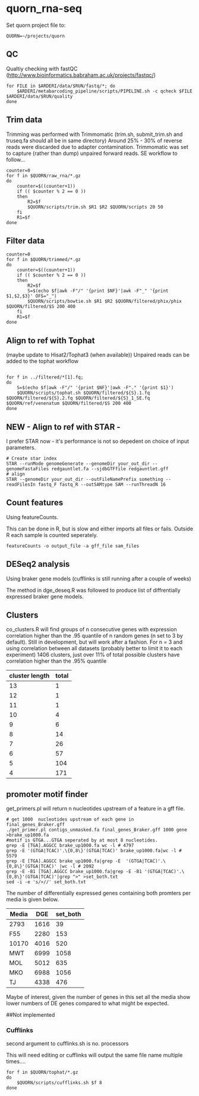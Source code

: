 # quorn_rna-seq

Set quorn project file to:
```shell
QUORN=~/projects/quorn
```

## QC
Qualtiy checking with fastQC (http://www.bioinformatics.babraham.ac.uk/projects/fastqc/)
```shell
for FILE in $ARDERI/data/$RUN/fastq/*; do 
	$ARDERI/metabarcoding_pipeline/scripts/PIPELINE.sh -c qcheck $FILE $ARDERI/data/$RUN/quality
done
```

## Trim data
Trimming was performed with Trimmomatic (trim.sh, submit_trim.sh and truseq.fa should all be in same directory)
Around 25% - 30% of reverse reads were discarded due to adapter contamination. Trimmomatic was set to capture (rather than dump) unpaired forward reads. SE workflow to follow...


```shell
counter=0
for f in $QUORN/raw_rna/*.gz
do
	counter=$((counter+1))
	if (( $counter % 2 == 0 )) 
	then
		R2=$f
		$QUORN/scripts/trim.sh $R1 $R2 $QUORN/scripts 20 50
	fi
	R1=$f
done
```

## Filter data
```shell
counter=0
for f in $QUORN/trimmed/*.gz
do
	counter=$((counter+1))
	if (( $counter % 2 == 0 )) 
	then
		R2=$f
		S=$(echo $f|awk -F"/" '{print $NF}'|awk -F"_" '{print $1,$2,$3}' OFS="_")
		$QUORN/scripts/bowtie.sh $R1 $R2 $QUORN/filtered/phix/phix $QUORN/filtered/$S 200 400
	fi
	R1=$f
done
```

## Align to ref with Tophat 
(maybe update to Hisat2/Tophat3 (when available))
Unpaired reads can be added to the tophat workflow
```shell

for f in ../filtered/*[1].fq; 
do 
	S=$(echo $f|awk -F"/" '{print $NF}'|awk -F"." '{print $1}')
	$QUORN/scripts/tophat.sh $QUORN/filtered/${S}.1.fq $QUORN/filtered/${S}.2.fq $QUORN/filtered/${S}_1_SE.fq $QUORN/ref/venenatum $QUORN/filtered/$S 200 400  
done

```

## NEW - Align to ref with STAR - 
I prefer STAR now - it's performance is not so depedent on choice of input parameters.
```shell
# Create star index
STAR --runMode genomeGenerate --genomeDir your_out_dir --genomeFastaFiles redgauntlet.fa --sjdbGTFfile redgauntlet.gff
# align 
STAR --genomeDir your_out_dir --outFileNamePrefix something --readFilesIn fastq_F fastq_R --outSAMtype SAM --runThreadN 16

```



## Count features
Using featureCounts. 

This can be done in R, but is slow and either imports all files or fails. Outside R each sample is counted seperately.

```shell
featureCounts -o output_file -a gff_file sam_files

```


## DESeq2 analysis
Using braker gene models (cufflinks is still running after a couple of weeks)

The method in dge_deseq.R was followed to produce list of diffrentially expressed braker gene models.

## Clusters
co_clusters.R will find groups of n consecutive genes with expression correlation higher than the .95 quantile of n random genes (n set to 3 by default). Still in development, but will work after a fashion.
For n = 3 and using correlation between all datasets (probably better to limit it to each experiment) 1406 clusters, just over 11% of total possible clusters have correlation higher than the .95% quantile

cluster length|total
---|---
13|1
12|1
11|1
10|4
9|6
8|14
7|26
6|57
5|104
4|171


## promoter motif finder
get_primers.pl will return n nucleotides upstream of a feature in a gff file.

```shell
# get 1000  nucleotides upstream of each gene in final_genes_Braker.gff
./get_primer.pl contigs_unmasked.fa final_genes_Braker.gff 1000 gene >brake_up1000.fa
#motif is GTGA...GTGA seperated by at most 8 nucleotides.
grep -E [TGA].AGGCC brake_up1000.fa wc -l # 4797 
grep -E '(GTGA|TCAC)'.\{0,8\}'(GTGA|TCAC)' brake_up1000.fa|wc -l # 5579
grep -E [TGA].AGGCC brake_up1000.fa|grep -E  '(GTGA|TCAC)'.\{0,8\}'(GTGA|TCAC)' |wc -l # 2092
grep -E -B1 [TGA].AGGCC brake_up1000.fa|grep -E -B1 '(GTGA|TCAC)'.\{0,8\}'(GTGA|TCAC)'|grep ">" >set_both.txt
sed -i -e 's/>//' set_both.txt
```
The number of differentially expressed genes containing both promters per media is given below. 

Media|DGE|set_both
---|---|---
2793|1616|39
F55|2280|153
10170|4016|520
MWT|6999|1058
MOL|5012|635
MKO|6988|1056
TJ|4338|476

Maybe of interest, given the number of genes in this set all the media show lower numbers of DE genes compared to what might be expected.

##Not implemented

### Cufflinks
second argument to cufflinks.sh is no. processors

This will need editing or cufflinks will output the same file name multiple times.... 
```shell
for f in $QUORN/tophat/*.gz
do
	$QUORN/scripts/cufflinks.sh $f 8
done
```
